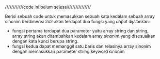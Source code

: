 ////////////code ini belum selesai///////////////

Berisi sebuah code untuk memasukkan sebuah kata kedalam sebuah array sinonim berdimensi 2x2
akan terdapat dua fungsi yang dapat dijalankan: 
- fungsi pertama terdapat dua parameter yaitu array string dan string, array string akan ditambahkan kedalam 
array sinonim yang disesuaikan dengan kata kunci berupa string.
- fungsi kedua dapat memanggil satu baris dan relasinya array sinonim dengan memasukkan parameter string keyword sinonim
